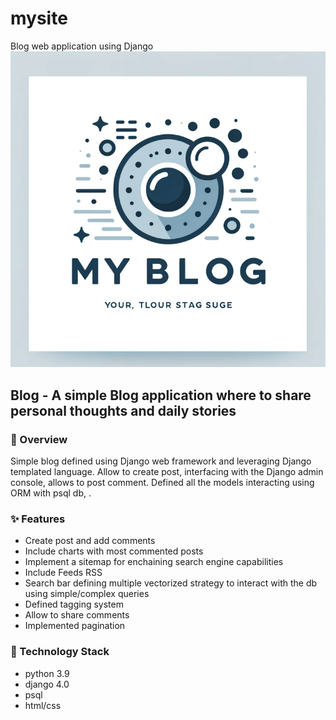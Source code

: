 # mysite
Blog web application using Django
![blog_logo.png](templates%2Fblog%2Fstatic%2Fblog_logo.png)
## Blog - A simple Blog application where to share personal thoughts and daily stories
### 🚀 Overview
Simple blog defined using Django web framework and leveraging Django templated language. 
Allow to create post, interfacing with the Django admin console, allows to post comment. 
Defined all the models interacting using ORM with psql db, . 

### ✨ Features
 - Create post and add comments
 - Include charts with most commented posts
 - Implement a sitemap for enchaining search engine capabilities
 - Include Feeds RSS
 - Search bar defining multiple vectorized strategy to interact with the db using simple/complex queries
 - Defined tagging system
 - Allow to share comments 
 - Implemented pagination

### 🚀 Technology Stack
- python 3.9
- django 4.0
- psql
- html/css
